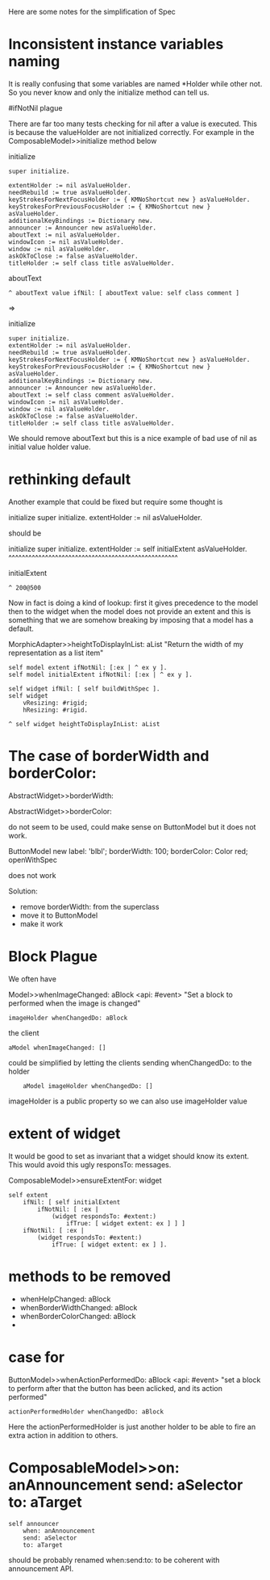  Here are some notes for the simplification of Spec

# Inconsistent instance variables naming

It is really confusing that some variables are named *Holder while other not. So you never know and only the initialize method can tell us.



#ifNotNil plague

There are far too many tests checking for nil after a value is executed. This is because the valueHolder are not initialized correctly. For example in the ComposableModel>>initialize method below

initialize

	super initialize.

	extentHolder := nil asValueHolder.
	needRebuild := true asValueHolder.
	keyStrokesForNextFocusHolder := { KMNoShortcut new } asValueHolder.
	keyStrokesForPreviousFocusHolder := { KMNoShortcut new } asValueHolder.
	additionalKeyBindings := Dictionary new.
	announcer := Announcer new asValueHolder.
	aboutText := nil asValueHolder.
	windowIcon := nil asValueHolder.
	window := nil asValueHolder.
	askOkToClose := false asValueHolder.
	titleHolder := self class title asValueHolder.


aboutText

	^ aboutText value ifNil: [ aboutText value: self class comment ]
	
=> 

initialize

	super initialize.
	extentHolder := nil asValueHolder.
	needRebuild := true asValueHolder.
	keyStrokesForNextFocusHolder := { KMNoShortcut new } asValueHolder.
	keyStrokesForPreviousFocusHolder := { KMNoShortcut new } asValueHolder.
	additionalKeyBindings := Dictionary new.
	announcer := Announcer new asValueHolder.
	aboutText := self class comment asValueHolder.
	windowIcon := nil asValueHolder.
	window := nil asValueHolder.
	askOkToClose := false asValueHolder.
	titleHolder := self class title asValueHolder.

We should remove aboutText but this is a nice example of bad use of nil as initial value holder value.


# rethinking default
Another example that could be fixed but require some thought is

initialize
	super initialize.
	extentHolder := nil asValueHolder.

should be 

initialize
	super initialize.
	extentHolder := self initialExtent asValueHolder.
	^^^^^^^^^^^^^^^^^^^^^^^^^^^^^^^^^^^^^^^^^^^^^^^^^^^

initialExtent

	^ 200@500

Now in fact is doing a kind of lookup: first it gives precedence to the model then to the widget when the model does not provide an extent and this is something that we are somehow breaking by imposing that a model has a default. 

MorphicAdapter>>heightToDisplayInList: aList
	"Return the width of my representation as a list item"
	
	self model extent ifNotNil: [:ex | ^ ex y ].
	self model initialExtent ifNotNil: [:ex | ^ ex y ].

	self widget ifNil: [ self buildWithSpec ].
	self widget 
		vResizing: #rigid;
		hResizing: #rigid.
		
	^ self widget heightToDisplayInList: aList


# The case of borderWidth and borderColor:
AbstractWidget>>borderWidth: 

AbstractWidget>>borderColor: 

do not seem to be used, could make sense on ButtonModel but it does not work.

ButtonModel new 
	label: 'blbl';
	borderWidth: 100;
	borderColor: Color red;
	openWithSpec
	
does not work

Solution:
- remove borderWidth: from the superclass
- move it to ButtonModel
- make it work


# Block Plague
We often have 

Model>>whenImageChanged: aBlock
	<api: #event>
	"Set a block to performed when the image is changed"
	
	imageHolder whenChangedDo: aBlock

the client 
	
	aModel whenImageChanged: []


could be simplified by letting the clients sending whenChangedDo: to the holder 	

		aModel imageHolder whenChangedDo: []
		
imageHolder is a public property so we can also use imageHolder value


# extent of widget
It would be good to set as invariant that a widget should know its extent. This would avoid this ugly responsTo: messages.

ComposableModel>>ensureExtentFor: widget

	self extent
		ifNil: [ self initialExtent
			ifNotNil: [ :ex | 
				(widget respondsTo: #extent:)
					ifTrue: [ widget extent: ex ] ] ]
		ifNotNil: [ :ex | 
			(widget respondsTo: #extent:)
				ifTrue: [ widget extent: ex ] ].


# methods to be removed 
- whenHelpChanged: aBlock 
- whenBorderWidthChanged: aBlock
- whenBorderColorChanged: aBlock
- 

# case for 

ButtonModel>>whenActionPerformedDo: aBlock
	<api: #event>
	"set a block to perform after that the button has been aclicked, and its action performed"

	actionPerformedHolder whenChangedDo: aBlock

Here the actionPerformedHolder is just another holder to be able to fire an extra action in addition 
to others. 



# ComposableModel>>on: anAnnouncement send: aSelector to: aTarget

	self announcer
		when: anAnnouncement 
		send: aSelector 
		to: aTarget
		
should be probably renamed when:send:to: to be coherent with announcement API.		
